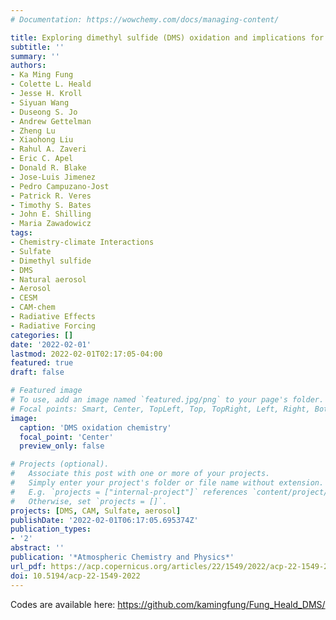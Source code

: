 ```yaml
---
# Documentation: https://wowchemy.com/docs/managing-content/

title: Exploring dimethyl sulfide (DMS) oxidation and implications for global aerosol radiative forcing
subtitle: ''
summary: ''
authors:
- Ka Ming Fung
- Colette L. Heald
- Jesse H. Kroll
- Siyuan Wang
- Duseong S. Jo
- Andrew Gettelman
- Zheng Lu
- Xiaohong Liu
- Rahul A. Zaveri
- Eric C. Apel
- Donald R. Blake
- Jose-Luis Jimenez
- Pedro Campuzano-Jost
- Patrick R. Veres
- Timothy S. Bates
- John E. Shilling
- Maria Zawadowicz
tags:
- Chemistry-climate Interactions
- Sulfate
- Dimethyl sulfide
- DMS
- Natural aerosol
- Aerosol
- CESM
- CAM-chem
- Radiative Effects
- Radiative Forcing
categories: []
date: '2022-02-01'
lastmod: 2022-02-01T02:17:05-04:00
featured: true
draft: false

# Featured image
# To use, add an image named `featured.jpg/png` to your page's folder.
# Focal points: Smart, Center, TopLeft, Top, TopRight, Left, Right, BottomLeft, Bottom, BottomRight.
image:
  caption: 'DMS oxidation chemistry'
  focal_point: 'Center'
  preview_only: false

# Projects (optional).
#   Associate this post with one or more of your projects.
#   Simply enter your project's folder or file name without extension.
#   E.g. `projects = ["internal-project"]` references `content/project/deep-learning/index.md`.
#   Otherwise, set `projects = []`.
projects: [DMS, CAM, Sulfate, aerosol]
publishDate: '2022-02-01T06:17:05.695374Z'
publication_types:
- '2'
abstract: ''
publication: '*Atmospheric Chemistry and Physics*'
url_pdf: https://acp.copernicus.org/articles/22/1549/2022/acp-22-1549-2022.pdf
doi: 10.5194/acp-22-1549-2022
---
```


Codes are available here: <https://github.com/kamingfung/Fung_Heald_DMS/>
